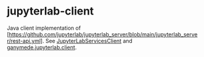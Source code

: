 jupyterlab-client
=================

Java client implementation of
[https://github.com/jupyterlab/jupyterlab_server/blob/main/jupyterlab_server/rest-api.yml].
See [JupyterLabServicesClient] and [ganymede.jupyterlab.client].

[https://github.com/jupyterlab/jupyterlab_server/blob/main/jupyterlab_server/rest-api.yml]: https://github.com/jupyterlab/jupyterlab_server/blob/v2.24.0/jupyterlab_server/rest-api.yml

[JupyterLabServicesClient]: https://allen-ball.github.io/ganymede/ganymede/jupyterlab/JupyterLabServicesClient.html
[ganymede.jupyterlab.client]: https://allen-ball.github.io/ganymede/ganymede.jupyterlab.client/package-summary.html
